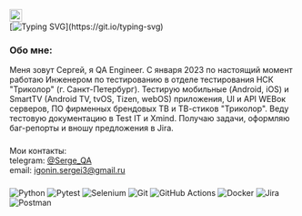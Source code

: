 <img src="https://github.com/blackcater/blackcater/raw/main/images/Hi.gif" height="22"/></h1>   
[![Typing SVG](https://readme-typing-svg.herokuapp.com?color=%2336BCF7&lines=Приветствую+Вас!)](https://git.io/typing-svg)

### Обо мне:
Меня зовут Сергей, я QA Engineer. C января 2023 по настоящий момент работаю Инженером по тестированию в отделе тестирования НСК "Триколор" (г. Санкт-Петербург). Тестирую мобильные (Android, iOS) и SmartTV (Android TV, tvOS, Tizen, webOS) приложения, UI и API WEBок серверов, ПО фирменных брендовых ТВ и ТВ-стиков "Триколор". Веду тестовую документацию в Test IT и Xmind. Получаю задачи, оформляю баг-репорты и вношу предложения в Jira.                             

###
Мои контакты:   
telegram: [@Serge_QA](http://t-do.ru/aspia_ru "Telegram channel")  
email: igonin.sergei3@gmail.ru
###

![Python](https://img.shields.io/badge/python-3670A0?style=for-the-badge&logo=python&logoColor=ffdd54)
![Pytest](https://img.shields.io/badge/pytest-%23ffffff.svg?style=for-the-badge&logo=pytest&logoColor=2f9fe3)
![Selenium](https://img.shields.io/badge/-selenium-%43B02A?style=for-the-badge&logo=selenium&logoColor=white)
![Git](https://img.shields.io/badge/git-%23F05033.svg?style=for-the-badge&logo=git&logoColor=white)
![GitHub Actions](https://img.shields.io/badge/github%20actions-%232671E5.svg?style=for-the-badge&logo=githubactions&logoColor=white)
![Docker](https://img.shields.io/badge/docker-%230db7ed.svg?style=for-the-badge&logo=docker&logoColor=white)
![Jira](https://img.shields.io/badge/jira-%230A0FFF.svg?style=for-the-badge&logo=jira&logoColor=white)
![Postman](https://img.shields.io/badge/Postman-FF6C37?style=for-the-badge&logo=postman&logoColor=white)


